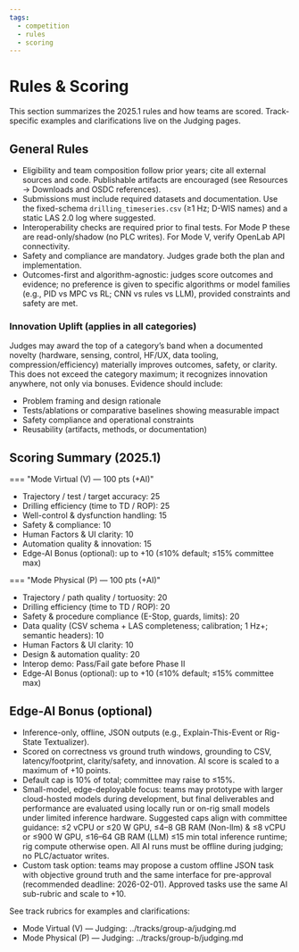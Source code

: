 ```yaml
---
tags:
  - competition
  - rules
  - scoring
---
```


# Rules & Scoring

This section summarizes the 2025.1 rules and how teams are scored. Track-specific examples and clarifications live on the Judging pages.

## General Rules

- Eligibility and team composition follow prior years; cite all external sources and code. Publishable artifacts are encouraged (see Resources → Downloads and OSDC references).
- Submissions must include required datasets and documentation. Use the fixed-schema `drilling_timeseries.csv` (≥1 Hz; D-WIS names) and a static LAS 2.0 log where suggested.
- Interoperability checks are required prior to final tests. For Mode P these are read-only/shadow (no PLC writes). For Mode V, verify OpenLab API connectivity.
- Safety and compliance are mandatory. Judges grade both the plan and implementation.
- Outcomes-first and algorithm-agnostic: judges score outcomes and evidence; no preference is given to specific algorithms or model families (e.g., PID vs MPC vs RL; CNN vs rules vs LLM), provided constraints and safety are met.

### Innovation Uplift (applies in all categories)

Judges may award the top of a category’s band when a documented novelty (hardware, sensing, control, HF/UX, data tooling, compression/efficiency) materially improves outcomes, safety, or clarity. This does not exceed the category maximum; it recognizes innovation anywhere, not only via bonuses. Evidence should include:

- Problem framing and design rationale
- Tests/ablations or comparative baselines showing measurable impact
- Safety compliance and operational constraints
- Reusability (artifacts, methods, or documentation)

## Scoring Summary (2025.1)

=== "Mode Virtual (V) — 100 pts (+AI)"

- Trajectory / test / target accuracy: 25
- Drilling efficiency (time to TD / ROP): 25
- Well-control & dysfunction handling: 15
- Safety & compliance: 10
- Human Factors & UI clarity: 10
- Automation quality & innovation: 15
- Edge-AI Bonus (optional): up to +10 (≤10% default; ≤15% committee max)

=== "Mode Physical (P) — 100 pts (+AI)"

- Trajectory / path quality / tortuosity: 20
- Drilling efficiency (time to TD / ROP): 20
- Safety & procedure compliance (E-Stop, guards, limits): 20
- Data quality (CSV schema + LAS completeness; calibration; 1 Hz+; semantic headers): 10
- Human Factors & UI clarity: 10
- Design & automation quality: 20
- Interop demo: Pass/Fail gate before Phase II
- Edge-AI Bonus (optional): up to +10 (≤10% default; ≤15% committee max)

## Edge-AI Bonus (optional)

- Inference-only, offline, JSON outputs (e.g., Explain-This-Event or Rig-State Textualizer).
- Scored on correctness vs ground truth windows, grounding to CSV, latency/footprint, clarity/safety, and innovation. AI score is scaled to a maximum of +10 points.
- Default cap is 10% of total; committee may raise to ≤15%.
- Small-model, edge-deployable focus: teams may prototype with larger cloud-hosted models during development, but final deliverables and performance are evaluated using locally run or on-rig small models under limited inference hardware. Suggested caps align with committee guidance: ≤2 vCPU or ≤20 W GPU, ≤4–8 GB RAM (Non-llm) &  ≤8 vCPU or ≤900 W GPU, ≤16–64 GB RAM (LLM) ≤15 min total inference runtime; rig compute otherwise open. All AI runs must be offline during judging; no PLC/actuator writes.
- Custom task option: teams may propose a custom offline JSON task with objective ground truth and the same interface for pre-approval (recommended deadline: 2026-02-01). Approved tasks use the same AI sub-rubric and scale to +10.

See track rubrics for examples and clarifications:

- Mode Virtual (V) — Judging: ../tracks/group-a/judging.md
- Mode Physical (P) — Judging: ../tracks/group-b/judging.md

